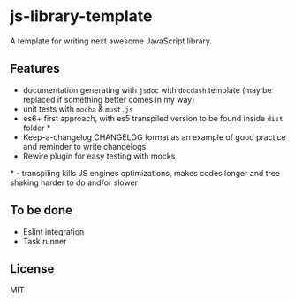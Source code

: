 # js-library-template

A template for writing next awesome JavaScript library.

## Features

- documentation generating with `jsdoc` with `docdash` template (may be replaced if something better comes in my way)
- unit tests with `mocha` & `must.js`
- es6+ first approach, with es5 transpiled version to be found inside `dist` folder *
- Keep-a-changelog CHANGELOG format as an example of good practice and reminder to write changelogs
- Rewire plugin for easy testing with mocks

\* - transpiling kills JS engines optimizations, makes codes longer and tree shaking harder to do and/or slower

## To be done

- Eslint integration
- Task runner

## License

MIT
